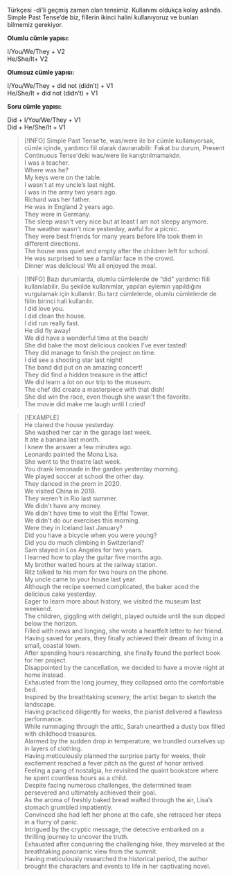 Türkçesi -di’li geçmiş zaman olan tensimiz. Kullanımı oldukça kolay aslında. Simple Past Tense’de biz, fillerin ikinci halini kullanıyoruz ve bunları bilmemiz gerekiyor.  

**Olumlu cümle yapısı:**  

I/You/We/They + V2  
He/She/It+ V2  

**Olumsuz cümle yapısı:**  

I/You/We/They + did not (didn’t) + V1  
He/She/It + did not (didn’t) + V1  

**Soru cümle yapısı:**  

Did + I/You/We/They + V1  
Did + He/She/It + V1  

> [!INFO] Simple Past Tense’te, was/were ile bir cümle kullanıyorsak, cümle içinde, yardımcı fiil olarak davranabilir. Fakat bu durum, Present Continuous Tense'deki was/were ile karıştırılmamalıdır.  
> I was a teacher.  
> Where was he?  
> My keys were on the table.  
> I wasn't at my uncle’s last night.  
> I was in the army two years ago.  
> Richard was her father.  
> He was in England 2 years ago.  
> They were in Germany.  
> The sleep wasn't very nice but at least I am not sleepy anymore.  
> The weather wasn't nice yesterday, awful for a picnic.  
> They were best friends for many years before life took them in different directions.  
> The house was quiet and empty after the children left for school.  
> He was surprised to see a familiar face in the crowd.  
> Dinner was delicious! We all enjoyed the meal.  

> [!INFO] Bazı durumlarda, olumlu cümlelerde de “did” yardımcı fiili kullanılabilir. Bu şekilde kullanımlar, yapılan eylemin yapıldığını vurgulamak için kullanılır. Bu tarz cümlelerde, olumlu cümlelerde de fiilin birinci hali kullanılır.  
> I did love you.  
> I did clean the house.  
> I did run really fast.  
> He did fly away!  
> We did have a wonderful time at the beach!  
> She did bake the most delicious cookies I've ever tasted!  
> They did manage to finish the project on time.  
> I did see a shooting star last night!  
> The band did put on an amazing concert!  
> They did find a hidden treasure in the attic!  
> We did learn a lot on our trip to the museum.  
> The chef did create a masterpiece with that dish!  
> She did win the race, even though she wasn't the favorite.  
> The movie did make me laugh until I cried!  

> [!EXAMPLE]  
> He claned the house yesterday.  
> She washed her car in the garage last week.  
> It ate a banana last month.  
> I knew the answer a few minutes ago.  
> Leonardo painted the Mona Lisa.  
> She went to the theatre last week.  
> You drank lemonade in the garden yesterday morning.  
> We played soccer at school the other day.  
> They danced in the prom in 2020.  
> We visited China in 2019.  
> They weren't in Rio last summer.  
> We didn't have any money.  
> We didn't have time to visit the Eiffel Tower.  
> We didn't do our exercises this morning.  
> Were they in Iceland last January?  
> Did you have a bicycle when you were young?  
> Did you do much climbing in Switzerland?  
> Sam stayed in Los Angeles for two years.  
> I learned how to play the guitar five months ago.  
> My brother waited hours at the railway station.  
> Ritz talked to his mom for two hours on the phone.  
> My uncle came to your house last year.  
> Although the recipe seemed complicated, the baker aced the delicious cake yesterday.  
> Eager to learn more about history, we visited the museum last weekend.  
> The children, giggling with delight, played outside until the sun dipped below the horizon.  
> Filled with news and longing, she wrote a heartfelt letter to her friend.  
> Having saved for years, they finally achieved their dream of living in a small, coastal town.  
> After spending hours researching, she finally found the perfect book for her project.  
> Disappointed by the cancellation, we decided to have a movie night at home instead.  
> Exhausted from the long journey, they collapsed onto the comfortable bed.  
> Inspired by the breathtaking scenery, the artist began to sketch the landscape.  
> Having practiced diligently for weeks, the pianist delivered a flawless performance.  
> While rummaging through the attic, Sarah unearthed a dusty box filled with childhood treasures.  
> Alarmed by the sudden drop in temperature, we bundled ourselves up in layers of clothing.  
> Having meticulously planned the surprise party for weeks, their excitement reached a fever pitch as the guest of honor arrived.  
> Feeling a pang of nostalgia, he revisited the quaint bookstore where he spent countless hours as a child.  
> Despite facing numerous challenges, the determined team persevered and ultimately achieved their goal.  
> As the aroma of freshly baked bread wafted through the air, Lisa’s stomach grumbled impatiently.  
> Convinced she had left her phone at the cafe, she retraced her steps in a flurry of panic.  
> Intrigued by the cryptic message, the detective embarked on a thrilling journey to uncover the truth.  
> Exhausted after conquering the challenging hike, they marveled at the breathtaking panoramic view from the summit.  
> Having meticulously researched the historical period, the author brought the characters and events to life in her captivating novel.  
